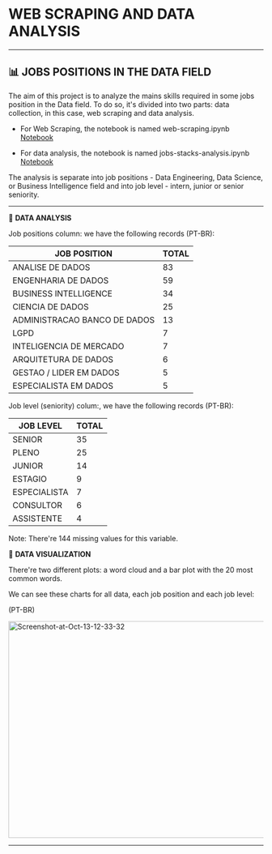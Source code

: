 # WEB SCRAPING AND DATA ANALYSIS
 
***

## 📊 JOBS POSITIONS IN THE DATA FIELD

The aim of this project is to analyze the mains skills required in some jobs position in the Data field. To do so, it's divided into two parts: data collection, in this case, web scraping and data analysis.

- For Web Scraping, the notebook is named web-scraping.ipynb <a href="https://github.com/daianeklein/jobs-stacks/blob/main/web-scraping.ipynb">Notebook</a>

- For data analysis, the notebook is named jobs-stacks-analysis.ipynb <a href="https://github.com/daianeklein/jobs-stacks/blob/main/jobs-stacks-analysis.ipynb">Notebook</a>

The analysis is separate into job positions - Data Engineering, Data Science, or Business Intelligence field and into job level - intern, junior or senior seniority.

***

📌  **DATA ANALYSIS**

Job positions column: we have the following records (PT-BR):

JOB POSITION | TOTAL |
-------------|------------------|
|ANALISE DE DADOS               | 83|
|ENGENHARIA DE DADOS            | 59|
|BUSINESS INTELLIGENCE          | 34|
|CIENCIA DE DADOS               | 25|
|ADMINISTRACAO BANCO DE DADOS   | 13|
|LGPD                           |  7|
|INTELIGENCIA DE MERCADO        |  7|
|ARQUITETURA DE DADOS           |  6|
|GESTAO / LIDER EM DADOS        |  5|
|ESPECIALISTA EM DADOS          |  5|

Job level (seniority) colum:, we have the following records (PT-BR):

JOB LEVEL | TOTAL |
-------------|------------------|
SENIOR          |35|
PLENO           |25|
JUNIOR          |14|
ESTAGIO         | 9|
ESPECIALISTA    | 7|
CONSULTOR       | 6|
ASSISTENTE      | 4|

Note: There're 144 missing values for this variable.

📌  **DATA VISUALIZATION**

There're two different plots: a word cloud and a bar plot with the 20 most common words.

We can see these charts for all data, each job position and each job level:

(PT-BR)

<img src="https://i.ibb.co/C6yBv91/Screenshot-at-Oct-13-12-33-32.png" alt="Screenshot-at-Oct-13-12-33-32" width="954" height="428" data-load="full" style="">

***
